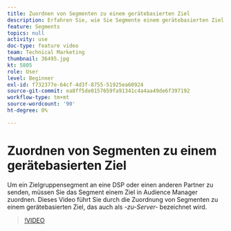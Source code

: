 ```yaml
---
title: Zuordnen von Segmenten zu einem gerätebasierten Ziel
description: Erfahren Sie, wie Sie Segmente einem gerätebasierten Ziel zuordnen, das auch als _server-to-server_-Ziel bezeichnet wird. Um ein Zielgruppensegment an eine DSP oder einen anderen Partner zu senden, müssen Sie das Segment einem Ziel in Audience Manager zuordnen.
feature: Segments
topics: null
activity: use
doc-type: feature video
team: Technical Marketing
thumbnail: 36495.jpg
kt: 5805
role: User
level: Beginner
exl-id: f732377e-64cf-4d3f-8755-51925ea60924
source-git-commit: ea8ff5de0157659fa91341c4a4aa49de6f397192
workflow-type: tm+mt
source-wordcount: '90'
ht-degree: 0%

---
```


# Zuordnen von Segmenten zu einem gerätebasierten Ziel

Um ein Zielgruppensegment an eine DSP oder einen anderen Partner zu senden, müssen Sie das Segment einem Ziel in Audience Manager zuordnen. Dieses Video führt Sie durch die Zuordnung von Segmenten zu einem gerätebasierten Ziel, das auch als _-zu-Server-_ bezeichnet wird.

>[!VIDEO](https://video.tv.adobe.com/v/41305/?quality=12&learn=on&captions=ger)
